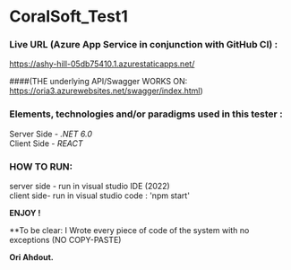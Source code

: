 # CoralSoft_Test1


### **Live URL (Azure App Service in conjunction with GitHub CI) :**  
https://ashy-hill-05db75410.1.azurestaticapps.net/  

####(THE underlying API/Swagger WORKS ON:  
https://oria3.azurewebsites.net/swagger/index.html)  

   
### **Elements, technologies and/or paradigms used in this tester :**  
Server Side - *.NET 6.0*  
Client Side - *REACT*  


### HOW TO RUN:

server side - run in visual studio IDE (2022)  
client side- run in visual studio code :   'npm start'  

**ENJOY !**  
  
  
**To be clear:  I Wrote every piece of code of the system with no exceptions (NO COPY-PASTE)


**Ori Ahdout.**